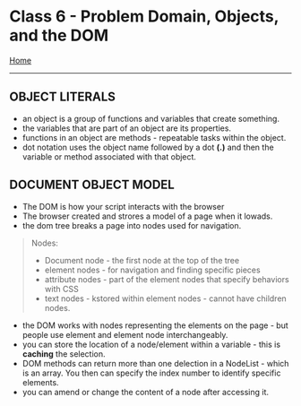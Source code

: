 # Class 6 - Problem Domain, Objects, and the DOM

[Home](https://justinhamerly.github.io/reading-notes/)

---

## OBJECT LITERALS

- an object is a group of functions and variables that create something.
- the variables that are part of an object are its properties.
- functions in an object are methods - repeatable tasks within the object.
- dot notation uses the object name followed by a dot **(.)** and then the variable or method associated with that object.

## DOCUMENT OBJECT MODEL

- The DOM is how your script interacts with the browser
- The browser created and strores a model of a page when it lowads.
- the dom tree breaks a page into nodes used for navigation.
>Nodes:
>- Document node - the first node at the top of the tree
>- element nodes - for navigation and finding specific pieces
>- attribute nodes - part of the element nodes that specify behaviors with CSS
>- text nodes - kstored within element nodes - cannot have children nodes.
- the DOM works with nodes representing the elements on the page - but people use element and element node interchangeably.
- you can store the location of a node/element within a variable - this is **caching** the selection.
- DOM methods can return more than one delection in a NodeList - which is an array.  You then can specify the index number to identify specific elements.
- you can amend or change the content of a node after accessing it.